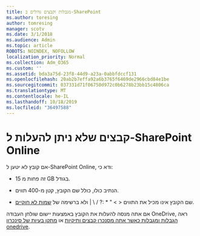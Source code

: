 ```yaml
---
title: מגבלות וקבצים גדולים ב-SharePoint
ms.author: toresing
author: tomresing
manager: scotv
ms.date: 3/1/2018
ms.audience: Admin
ms.topic: article
ROBOTS: NOINDEX, NOFOLLOW
localization_priority: Normal
ms.collection: Adm_O365
ms.custom: ''
ms.assetid: bda3a75d-23f8-44d9-a23a-0abbfdccf131
ms.openlocfilehash: 20ab2b7effa92a6b3765f6469de2966cbd84e1be
ms.sourcegitcommit: 037331d71f06750d972c0b6278b23bb15c4806ca
ms.translationtype: MT
ms.contentlocale: he-IL
ms.lasthandoff: 10/18/2019
ms.locfileid: "36497588"
---
```

# <a name="files-that-cant-be-uploaded-to-sharepoint-online"></a>קבצים שלא ניתן להעלות ל-SharePoint Online

אם קובץ לא יטען ל-SharePoint Online, ודא כי:
  
- זה פחות מ 15 GB בגודל.
    
- הנתיב כולו, כולל שם הקובץ, קטן מ-400 תווים.
    
- שם הקובץ אינו מכיל את התווים \< \> " \* :? / \ | ולא ברשימה של [שמות לא חוקיים](https://go.microsoft.com/fwlink/?linkid=866430).
    
אם אתה מנסה להעלות את הקובץ באמצעות יישום שולחן העבודה OneDrive, ראה [הגבלות ומגבלות כאשר אתה מסנכרן קבצים ותיקיות](http://go.microsoft.com/fwlink/p/?LinkID=717734) או [מתקן בעיות של סינכרון onedrive](https://go.microsoft.com/fwlink/?linkid=866431).
  

